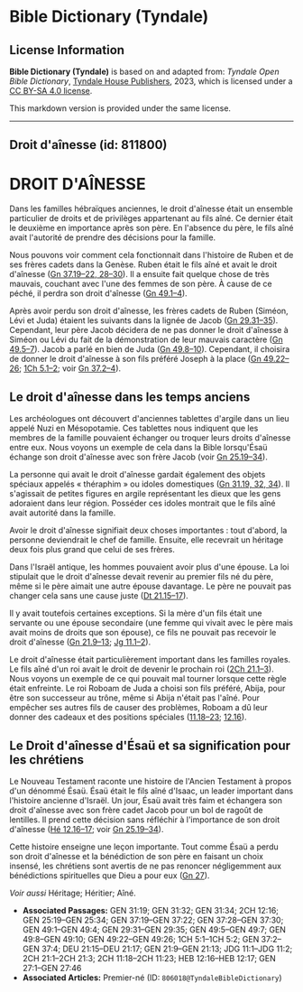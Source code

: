 # Bible Dictionary (Tyndale)

## License Information

**Bible Dictionary (Tyndale)** is based on and adapted from: _Tyndale Open Bible Dictionary_, [Tyndale House Publishers](https://tyndaleopenresources.com/), 2023, which is licensed under a [CC BY-SA 4.0 license](https://creativecommons.org/licenses/by-sa/4.0/legalcode.en).

This markdown version is provided under the same license.



--------------------------------

## Droit d'aînesse (id: 811800)

DROIT D'AÎNESSE
===============

Dans les familles hébraïques anciennes, le droit d'aînesse était un ensemble particulier de droits et de privilèges appartenant au fils aîné. Ce dernier était le deuxième en importance après son père. En l'absence du père, le fils aîné avait l'autorité de prendre des décisions pour la famille.

Nous pouvons voir comment cela fonctionnait dans l'histoire de Ruben et de ses frères cadets dans la Genèse. Ruben était le fils aîné et avait le droit d'aînesse ([Gn 37\.19–22, 28–30](https://ref.ly/Gen37:19-Gen37:22,Gen37:28-Gen37:30)). Il a ensuite fait quelque chose de très mauvais, couchant avec l'une des femmes de son père. À cause de ce péché, il perdra son droit d'aînesse ([Gn 49\.1–4](https://ref.ly/Gen49:1-Gen49:4)).

Après avoir perdu son droit d'aînesse, les frères cadets de Ruben (Siméon, Lévi et Juda) étaient les suivants dans la lignée de Jacob ([Gn 29\.31–35](https://ref.ly/Gen29:31-Gen29:35)). Cependant, leur père Jacob décidera de ne pas donner le droit d'aînesse à Siméon ou Lévi du fait de la démonstration de leur mauvais caractère ([Gn 49\.5–7](https://ref.ly/Gen49:5-Gen49:7)). Jacob a parlé en bien de Juda ([Gn 49\.8–10](https://ref.ly/Gen49:8-Gen49:10)). Cependant, il choisira de donner le droit d'aînesse à son fils préféré Joseph à la place ([Gn 49\.22–26](https://ref.ly/Gen49:22-Gen49:26); [1Ch 5\.1–2](https://ref.ly/1Chr5:1-1Chr5:2); voir [Gn 37\.2–4](https://ref.ly/Gen37:2-Gen37:4)).

Le droit d'aînesse dans les temps anciens
-----------------------------------------

Les archéologues ont découvert d'anciennes tablettes d'argile dans un lieu appelé Nuzi en Mésopotamie. Ces tablettes nous indiquent que les membres de la famille pouvaient échanger ou troquer leurs droits d'aînesse entre eux. Nous voyons un exemple de cela dans la Bible lorsqu'Ésaü échange son droit d'aînesse avec son frère Jacob (voir [Gn 25\.19–34](https://ref.ly/Gen25:19-Gen25:34)).

La personne qui avait le droit d'aînesse gardait également des objets spéciaux appelés « théraphim » ou idoles domestiques ([Gn 31\.19, 32, 34](https://ref.ly/Gen31:19,Gen31:32,Gen31:34)). Il s'agissait de petites figures en argile représentant les dieux que les gens adoraient dans leur région. Posséder ces idoles montrait que le fils aîné avait autorité dans la famille.

Avoir le droit d'aînesse signifiait deux choses importantes : tout d'abord, la personne deviendrait le chef de famille. Ensuite, elle recevrait un héritage deux fois plus grand que celui de ses frères.

Dans l'Israël antique, les hommes pouvaient avoir plus d'une épouse. La loi stipulait que le droit d'aînesse devait revenir au premier fils né du père, même si le père aimait une autre épouse davantage. Le père ne pouvait pas changer cela sans une cause juste ([Dt 21\.15–17](https://ref.ly/Deut21:15-Deut21:17)).

Il y avait toutefois certaines exceptions. Si la mère d'un fils était une servante ou une épouse secondaire (une femme qui vivait avec le père mais avait moins de droits que son épouse), ce fils ne pouvait pas recevoir le droit d'aînesse ([Gn 21\.9–13](https://ref.ly/Gen21:9-Gen21:13); [Jg 11\.1–2](https://ref.ly/Judg11:1-Judg11:2)).

Le droit d'aînesse était particulièrement important dans les familles royales. Le fils aîné d'un roi avait le droit de devenir le prochain roi ([2Ch 21\.1–3](https://ref.ly/2Chr21:1-2Chr21:3)). Nous voyons un exemple de ce qui pouvait mal tourner lorsque cette règle était enfreinte. Le roi Roboam de Juda a choisi son fils préféré, Abija, pour être son successeur au trône, même si Abija n'était pas l'aîné. Pour empêcher ses autres fils de causer des problèmes, Roboam a dû leur donner des cadeaux et des positions spéciales ([11\.18–23](https://ref.ly/2Chr11:18-2Chr11:23); [12\.16](https://ref.ly/2Chr12:16)).

Le Droit d'aînesse d'Ésaü et sa signification pour les chrétiens
----------------------------------------------------------------

Le Nouveau Testament raconte une histoire de l'Ancien Testament à propos d'un dénommé Ésaü. Ésaü était le fils aîné d'Isaac, un leader important dans l'histoire ancienne d'Israël. Un jour, Ésaü avait très faim et échangera son droit d'aînesse avec son frère cadet Jacob pour un bol de ragoût de lentilles. Il prend cette décision sans réfléchir à l'importance de son droit d'aînesse ([Hé 12\.16–17](https://ref.ly/Heb12:16-Heb12:17); voir [Gn 25\.19–34](https://ref.ly/Gen25:19-Gen25:34)).

Cette histoire enseigne une leçon importante. Tout comme Ésaü a perdu son droit d'aînesse et la bénédiction de son père en faisant un choix insensé, les chrétiens sont avertis de ne pas renoncer négligemment aux bénédictions spirituelles que Dieu a pour eux ([Gn 27](https://ref.ly/Gen27:1-Gen27:46)).

*Voir aussi* Héritage; Héritier; Aîné.

* **Associated Passages:** GEN 31:19; GEN 31:32; GEN 31:34; 2CH 12:16; GEN 25:19–GEN 25:34; GEN 37:19–GEN 37:22; GEN 37:28–GEN 37:30; GEN 49:1–GEN 49:4; GEN 29:31–GEN 29:35; GEN 49:5–GEN 49:7; GEN 49:8–GEN 49:10; GEN 49:22–GEN 49:26; 1CH 5:1–1CH 5:2; GEN 37:2–GEN 37:4; DEU 21:15–DEU 21:17; GEN 21:9–GEN 21:13; JDG 11:1–JDG 11:2; 2CH 21:1–2CH 21:3; 2CH 11:18–2CH 11:23; HEB 12:16–HEB 12:17; GEN 27:1–GEN 27:46
* **Associated Articles:** Premier-né (ID: `806018@TyndaleBibleDictionary`)

